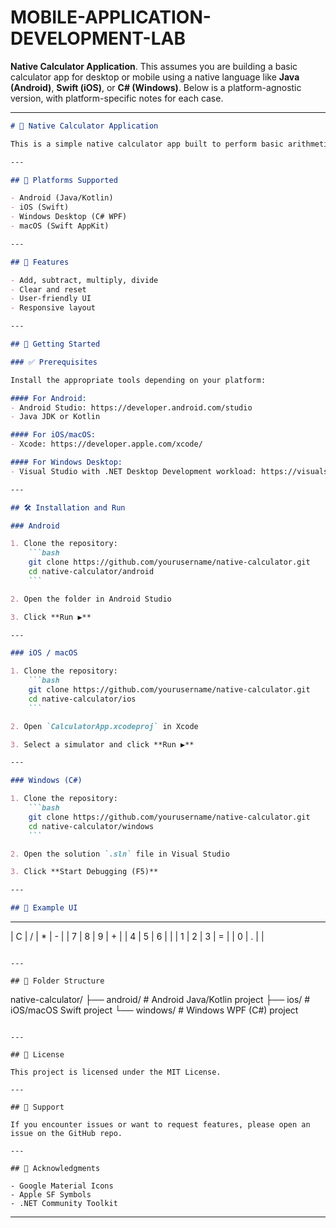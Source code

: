 # MOBILE-APPLICATION-DEVELOPMENT-LAB
**Native Calculator Application**. This assumes you are building a basic calculator app for desktop or mobile using a native language like **Java (Android)**, **Swift (iOS)**, or **C# (Windows)**. Below is a platform-agnostic version, with platform-specific notes for each case.

---

````markdown
# 🧮 Native Calculator Application

This is a simple native calculator app built to perform basic arithmetic operations like addition, subtraction, multiplication, and division.

---

## 📱 Platforms Supported

- Android (Java/Kotlin)
- iOS (Swift)
- Windows Desktop (C# WPF)
- macOS (Swift AppKit)

---

## 🔧 Features

- Add, subtract, multiply, divide
- Clear and reset
- User-friendly UI
- Responsive layout

---

## 🚀 Getting Started

### ✅ Prerequisites

Install the appropriate tools depending on your platform:

#### For Android:
- Android Studio: https://developer.android.com/studio
- Java JDK or Kotlin

#### For iOS/macOS:
- Xcode: https://developer.apple.com/xcode/

#### For Windows Desktop:
- Visual Studio with .NET Desktop Development workload: https://visualstudio.microsoft.com/

---

## 🛠 Installation and Run

### Android

1. Clone the repository:
    ```bash
    git clone https://github.com/yourusername/native-calculator.git
    cd native-calculator/android
    ```

2. Open the folder in Android Studio

3. Click **Run ▶️**

---

### iOS / macOS

1. Clone the repository:
    ```bash
    git clone https://github.com/yourusername/native-calculator.git
    cd native-calculator/ios
    ```

2. Open `CalculatorApp.xcodeproj` in Xcode

3. Select a simulator and click **Run ▶️**

---

### Windows (C#)

1. Clone the repository:
    ```bash
    git clone https://github.com/yourusername/native-calculator.git
    cd native-calculator/windows
    ```

2. Open the solution `.sln` file in Visual Studio

3. Click **Start Debugging (F5)**

---

## 🧪 Example UI

````

---

\|  C  |  /  |  \*  |  - |
\|  7  |  8  |  9  |  + |
\|  4  |  5  |  6  |     |
\|  1  |  2  |  3  |  = |
\|  0     |   .   |     |

```

---

## 📂 Folder Structure

```

native-calculator/
├── android/     # Android Java/Kotlin project
├── ios/         # iOS/macOS Swift project
└── windows/     # Windows WPF (C#) project

```

---

## 📄 License

This project is licensed under the MIT License.

---

## 🙋 Support

If you encounter issues or want to request features, please open an issue on the GitHub repo.

---

## 👏 Acknowledgments

- Google Material Icons
- Apple SF Symbols
- .NET Community Toolkit
```

---
